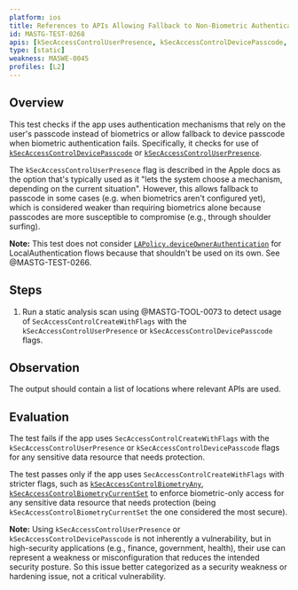 ```yaml
---
platform: ios
title: References to APIs Allowing Fallback to Non-Biometric Authentication
id: MASTG-TEST-0268
apis: [kSecAccessControlUserPresence, kSecAccessControlDevicePasscode, SecAccessControlCreateWithFlags]
type: [static]
weakness: MASWE-0045
profiles: [L2]
---
```


## Overview

This test checks if the app uses authentication mechanisms that rely on the user's passcode instead of biometrics or allow fallback to device passcode when biometric authentication fails. Specifically, it checks for use of [`kSecAccessControlDevicePasscode`](https://developer.apple.com/documentation/security/secaccesscontrolcreateflags/devicepasscode) or [`kSecAccessControlUserPresence`](https://developer.apple.com/documentation/security/secaccesscontrolcreateflags/userpresence).

The `kSecAccessControlUserPresence` flag is described in the Apple docs as the option that's typically used as it "lets the system choose a mechanism, depending on the current situation". However, this allows fallback to passcode in some cases (e.g. when biometrics aren't configured yet), which is considered weaker than requiring biometrics alone because passcodes are more susceptible to compromise (e.g., through shoulder surfing).

**Note:** This test does not consider [`LAPolicy.deviceOwnerAuthentication`](https://developer.apple.com/documentation/localauthentication/lapolicy/deviceownerauthentication) for LocalAuthentication flows because that shouldn't be used on its own. See @MASTG-TEST-0266.

## Steps

1. Run a static analysis scan using @MASTG-TOOL-0073 to detect usage of `SecAccessControlCreateWithFlags` with the `kSecAccessControlUserPresence` or `kSecAccessControlDevicePasscode` flags.

## Observation

The output should contain a list of locations where relevant APIs are used.

## Evaluation

The test fails if the app uses `SecAccessControlCreateWithFlags` with the `kSecAccessControlUserPresence` or `kSecAccessControlDevicePasscode` flags for any sensitive data resource that needs protection.

The test passes only if the app uses `SecAccessControlCreateWithFlags` with stricter flags, such as [`kSecAccessControlBiometryAny`](https://developer.apple.com/documentation/security/secaccesscontrolcreateflags/biometryany), [`kSecAccessControlBiometryCurrentSet`](https://developer.apple.com/documentation/security/secaccesscontrolcreateflags/biometrycurrentset) to enforce biometric-only access for any sensitive data resource that needs protection (being `kSecAccessControlBiometryCurrentSet` the one considered the most secure).

**Note:** Using `kSecAccessControlUserPresence` or `kSecAccessControlDevicePasscode` is not inherently a vulnerability, but in high-security applications (e.g., finance, government, health), their use can represent a weakness or misconfiguration that reduces the intended security posture. So this issue better categorized as a security weakness or hardening issue, not a critical vulnerability.
